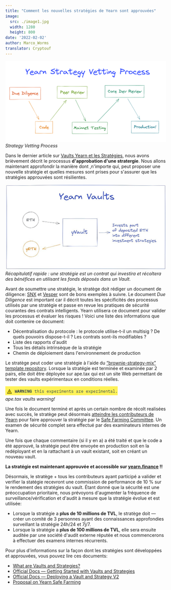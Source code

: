 ```yaml
---
title: "Comment les nouvelles stratégies de Yearn sont approuvées"
image:
  src: ./image1.jpg
  width: 1280
  height: 800
date: '2022-02-02'
author: Marco_Worms
translator: Cryptouf
---
```


![](./image1.jpg?w=900&h=478)\
*Strategy Vetting Process*

Dans le dernier article sur [Vaults Yearn  et les Stratégies](https://medium.com/iearn/yearn-finance-explained-what-are-vaults-and-strategies-96970560432), nous avons brièvement décrit le processus **d'approbation d'une stratergie**. Nous allons maintenant approfondir la manière dont ,n'importe qui, peut proposer une nouvelle stratégie et quelles mesures sont prises pour s'assurer que les stratégies approuvées sont résilientes.

![](./image2.jpg?w=900&h=478)\
*Récapitulatif rapide : une stratégie est un contrat qui investira et récoltera des bénéfices en utilisant les fonds déposés dans un Vault.*

Avant de soumettre une stratégie, le stratège doit rédiger un document de diligence: [SNX](https://hackmd.io/0w1RZh7DSc27A9EyzlHbJQ?view) et [Vesper](https://hackmd.io/@Ap_76vwNTg-vxJxbiaLMMQ/SkXEzic7O) sont de bons exemples à suivre. Le document *Due Diligence* est important car il décrit toutes les spécificités des processus utilisés par une stratégie et passe en revue les pratiques de sécurité courantes des contrats intelligents. Yearn utilisera ce document pour valider les processus et évaluer les risques !
Voici une liste des informations que doit contenire ce document:

- Décentralisation du protocole : le protocole utilise-t-il un multisig ? De quels pouvoirs dispose-t-il ? Les contrats sont-ils modifiables ?
- Liste des rapports d'audit
- Tous les détails intrinsèque de la stratégie 
- Chemin de déploiement dans l'environnement de production

Le stratège peut coder une stratégie à l'aide du [“brownie-strategy-mix” template repository](https://github.com/yearn/brownie-strategy-mix). Lorsque la stratégie est terminée et examinée par 2 pairs, elle doit être déployée sur ape.tax qui est un site Web permettant de tester des vaults expérimentaux en conditions réelles.

![](./image3.jpg?w=352&h=28)\
*ape.tax vaults warning!*

Une fois le document terminé et après un certain nombre de récolt realisées avec succès, le stratège peut désormais [atteindre les contributeurs de Yearn](https://docs.yearn.finance/developers/v2/DEPLOYMENT#deploying-a-new-strategy ) pour faire approuver la stratégie par le [Safe Farming Committee](https://gov.yearn.finance/t/introducing-yearn-safe-farming-committee/10533). Un examen de sécurité complet sera effectué par des examinateurs internes de Yearn.

Une fois que chaque commentaire (si il y en a) a été traité et que le code a été approuvé, la stratégie peut être envoyée en production soit en la redéployant et en la rattachant à un vault existant, soit en créant un nouveau vault.

**La stratégie est maintenant approuvée et accessible sur [yearn.finance](https://yearn.finance/) !!**

Désormais, le stratège + tous les contributeurs ayant participé a valider et verifier la statégie  recevront une commission de performance de 10 % sur le rendement des stratégies du vault. Étant donné que la sécurité est une préoccupation prioritaire, nous prévoyons d'augmenter la fréquence de surveillance/vérification et d'audit à mesure que la stratégie évolue et est utilisée:

- Lorsque la stratégie a **plus de 10 millions de TVL**, le stratège doit — créer un comité de 3 personnes ayant des connaissances approfondies surveillant la stratégie 24h/24 et 7j/7.
- Lorsque la stratégie a **plus de 100 millions de TVL**, elle sera ensuite auditée par une société d'audit externe réputée et nous commencerons à effectuer des examens internes récurrents.

Pour plus d'informations sur la façon dont les stratégies sont développées et approuvées, vous pouvez lire ces documents:

- [What are Vaults and Strategies?](https://medium.com/iearn/yearn-finance-explained-what-are-vaults-and-strategies-96970560432)
- [Official Docs — Getting Started with Vaults and Strategies](https://docs.yearn.finance/developers/v2/getting-started)
- [Official Docs — Deploying a Vault and Strategy V2](https://docs.yearn.finance/developers/v2/DEPLOYMENT)
- [Proposal on Yearn Safe Farming](https://gov.yearn.finance/t/introducing-yearn-safe-farming-committee/10533)